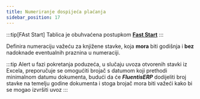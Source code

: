 ```yaml
---
title: Numeriranje dospijeća plaćanja
sidebar_position: 17
---
```


:::tip[FAst Start]
Tablica je obuhvaćena postupkom [**Fast Start**](/docs/guide/fast-start)
:::

Definira numeraciju važeću za knjižene stavke, koja **mora** biti godišnja i **bez** nadoknade eventualnih praznina u numeraciji.

:::tip Alert
u fazi pokretanja poduzeća, u slučaju uvoza otvorenih stavki iz Excela, preporučuje se omogućiti brojač s datumom koji prethodi minimalnom datumu dokumenta, budući da će ***FluentisERP*** dodijeliti broj stavke na temelju godine dokumenta i stoga brojač mora biti važeći kako bi se mogao izvršiti uvoz
:::
